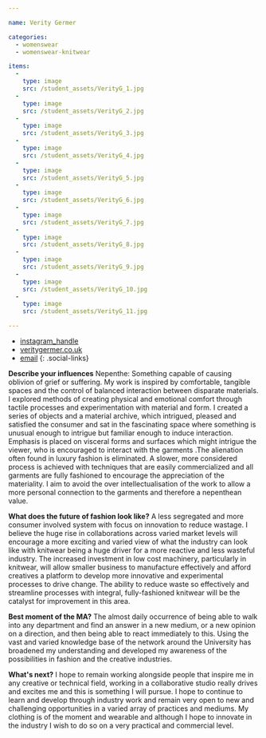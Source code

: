 ```yaml
---

name: Verity Germer

categories:
  - womenswear
  - womenswear-knitwear

items:
  -
    type: image
    src: /student_assets/VerityG_1.jpg
  -
    type: image
    src: /student_assets/VerityG_2.jpg
  -
    type: image
    src: /student_assets/VerityG_3.jpg
  -
    type: image
    src: /student_assets/VerityG_4.jpg
  -
    type: image
    src: /student_assets/VerityG_5.jpg
  -
    type: image
    src: /student_assets/VerityG_6.jpg
  -
    type: image
    src: /student_assets/VerityG_7.jpg
  -
    type: image
    src: /student_assets/VerityG_8.jpg
  -
    type: image
    src: /student_assets/VerityG_9.jpg
  -
    type: image
    src: /student_assets/VerityG_10.jpg
  -
    type: image
    src: /student_assets/VerityG_11.jpg

---
```


* [instagram_handle](https://www.instagram.com/veritycsg/)
* [veritygermer.co.uk](https://www.veritygermer.co.uk)
* [email](mailto:verity.germer@network.rca.ac.uk)
{: .social-links}

**Describe your influences**
Nepenthe: Something capable of causing oblivion of grief or suffering.
My work is inspired by comfortable, tangible spaces and the control of balanced interaction between disparate materials. I explored methods of creating physical and emotional comfort through tactile processes and experimentation with material and form. I created a series of objects and a material archive, which intrigued, pleased and satisfied the consumer and sat in the fascinating space where something is unusual enough to intrigue but familiar enough to induce interaction.  Emphasis is placed on visceral forms and surfaces which might intrigue the viewer, who is encouraged to interact with the garments .The alienation often found in luxury fashion is eliminated.  A slower, more considered process is achieved with techniques that are easily commercialized and all garments are fully fashioned to encourage the appreciation of the materiality. I aim to avoid the over intellectualisation of the work to allow a more personal connection to the garments and therefore a nepenthean value.

**What does the future of fashion look like?**
A less segregated and more consumer involved system with focus on innovation to reduce wastage. I believe the huge rise in collaborations across varied market levels will encourage a more exciting and varied view of what the industry can look like with knitwear being a huge driver for a more reactive and less wasteful industry. The increased investment in low cost machinery, particularly in knitwear, will allow smaller business to manufacture effectively and afford creatives a platform to develop more innovative and experimental processes to drive change. The ability to reduce waste so effectively and streamline processes with integral, fully-fashioned knitwear will be the catalyst for improvement in this area.

**Best moment of the MA?**
The almost daily occurrence of being able to walk into any department and find an answer in a new medium, or a new opinion on a direction, and then being able to react immediately to this. Using the vast and varied knowledge base of the network around the University has broadened my understanding and developed my awareness of the possibilities in fashion and the creative industries.

**What's next?**
I hope to remain working alongside people that inspire me in any creative or technical field, working in a collaborative studio really drives and excites me and this is something I will pursue. I hope to continue to learn and develop through industry work and remain very open to new and challenging opportunities in a varied array of practices and mediums.
My clothing is of the moment and wearable and although I hope to innovate in the industry I wish to do so on a very practical and commercial level.
